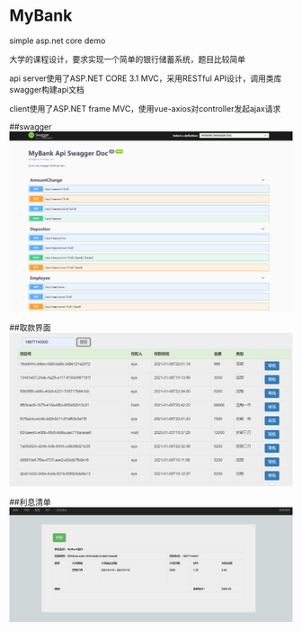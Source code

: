 # MyBank
simple asp.net core demo

大学的课程设计，要求实现一个简单的银行储蓄系统，题目比较简单

api server使用了ASP.NET CORE 3.1 MVC，采用RESTful API设计，调用类库swagger构建api文档

client使用了ASP.NET frame MVC，使用vue-axios对controller发起ajax请求

##swagger
![Image text](https://raw.githubusercontent.com/dvbb/MyBank/master/图片1.png)


##取款界面
![Image text](https://raw.githubusercontent.com/dvbb/MyBank/master/图片2.png)

##利息清单
![Image text](https://raw.githubusercontent.com/dvbb/MyBank/master/图片3.png)
